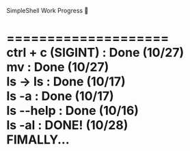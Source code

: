 SimpleShell Work Progress 🚦

====================<br>
 ctrl + c (SIGINT) : Done (10/27)<br>
 mv : Done (10/27)<br>
 ls -> ls : Done (10/17)<br>
      ls -a : Done (10/17)<br>
      ls --help : Done (10/16)<br>
      ls -al : DONE! (10/28)<br>
FIMALLY...<br>
=====================
